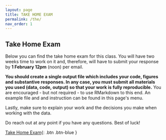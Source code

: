 ```yaml
---
layout: page
title: TAKE HOME EXAM
permalink: /the/
nav_order: 1
---
```


  
## __Take Home Exam__

Below you can find the take home exam for this class. You will have two weeks time to work on it and, therefore, will have to submit your response by __1 February 12pm__ (noon) per email.

__You should create a single output file which includes your code, figures and substantive responses. In any case, you must submit all materials you used (data, code, output) so that your work is fully reproducible.__ You are encouraged - but not required - to use RMarkdown to this end. An example file and and instruction can be found in this page's menu.

Lastly, make sure to explain your work and the decisions you make when working with the data. 

Do reach out at any point if you have any questions. Best of luck!

[Take Home Exam](https://github.com/bayreuth-politics/R/raw/gh-pages/docs/Data_Analysis_in_R_Bayreuth_22_THE.pdf){: .btn .btn-blue }

